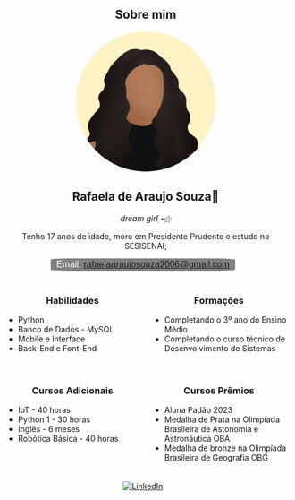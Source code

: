 <div style="text-align: center;">
    <h2>Sobre mim</h2>
</div>

<div style="text-align: center;">
    <img src="imagem.jpg" alt="Texto alternativo da imagem" style="border-radius: 100%; width: 250px; height: 250px; object-fit: cover;">
</div>

<div style="text-align: center;">
    <h2>Rafaela de Araujo Souza👑</h2>
    <em>dream girl๋࣭ ⭑⚝</em>
</div>

<p style="text-align: center;">
    Tenho 17 anos de idade, moro em Presidente Prudente e estudo no SESISENAI;
</p>

<div style="text-align: center; margin-bottom: 20px;">
    <button style="background-color: #808080; color: white; border: none; padding: 2px 10px; font-size: 16px; margin-right: 10px; border-radius: 10%">
        Email: <a href="mailto:rafaelaaraujosouza2006@gmail.com">rafaelaaraujosouza2006@gmail.com</a>
    </button>
  
</div>

<div style="display: flex; justify-content: center; margin-bottom: 20px;">

<div style="text-align: center; width: 50%; margin-right: 20px;">
        <h3>Habilidades</h3>
        <ul style="text-align: left;">
            <li>Python</li>
            <li>Banco de Dados - MySQL</li>
            <li>Mobile e Interface</li>
            <li>Back-End e Font-End</li>
        </ul>
    </div>

<div style="text-align: center; width: 50%;">
        <h3>Formações</h3>
        <ul style="text-align: left;">
            <li>Completando o 3º ano do Ensino Médio</li>
            <li>Completando o curso técnico de Desenvolvimento de Sistemas</li>
        </ul>
    </div>

</div>

<div style="display: flex; justify-content: center; margin-bottom: 20px;">

<div style="text-align: center; width: 50%; margin-right: 20px;">
        <h3>Cursos Adicionais</h3>
        <ul style="text-align: left;">
            <li>IoT - 40 horas</li>
            <li>Python 1 - 30 horas</li>
            <li>Inglês - 6 meses</li>
            <li>Robótica Básica - 40 horas</li>
        </ul>
    </div>

<div style="text-align: center; width: 50%;">
        <h3>Cursos Prêmios</h3>
        <ul style="text-align: left;">
            <li>Aluna Padão 2023</li>
            <li>Medalha de Prata na Olimpiada Brasileira de Astonomia e Astronáutica OBA</li>
            <li>Medalha de bronze na Olimpíada Brasileira de Geografia OBG</li>
        </ul>
    </div>

</div>

<div style="text-align: center;">
    <a href="https://www.linkedin.com/in/rafaela-souza-9b9a942ab" target="_blank" style="margin-right: 10px;">
        <img src="https://img.shields.io/badge/LinkedIn-0077B5?style=for-the-badge&logo=linkedin&logoColor=white" alt="LinkedIn">
    </a>
    
</div>
